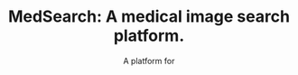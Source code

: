 ---
layout: post
title: "MedSearch: A medical image search platform."
subtitle: "A platform for "
categories: 'Projects'
code: "https://github.com/Tanmay06/MedSearch"
---